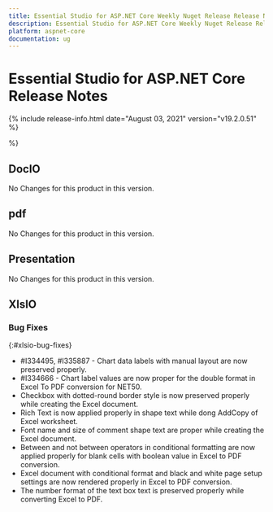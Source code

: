 ```yaml
---
title: Essential Studio for ASP.NET Core Weekly Nuget Release Release Notes  
description: Essential Studio for ASP.NET Core Weekly Nuget Release Release Notes  
platform: aspnet-core
documentation: ug
---
```


# Essential Studio for ASP.NET Core  Release Notes  

{% include release-info.html date="August 03, 2021"  version="v19.2.0.51" %} 



 %}



## DocIO

No Changes for this product in this version.

[//]: # "Delete the contents of this file while new content is added."

## pdf

No Changes for this product in this version.

[//]: # "Delete the contents of this file while new content is added."

## Presentation

No Changes for this product in this version.

[//]: # "Delete the contents of this file while new content is added."

## XlsIO

### Bug Fixes
{:#xlsio-bug-fixes}

* \#I334495, \#I335887 - Chart data labels with manual layout are now preserved properly.
* \#I334666 - Chart label values are now proper for the double format in Excel To PDF conversion for NET50.
* Checkbox with dotted-round border style is now preserved properly while creating the Excel document.
* Rich Text is now applied properly in shape text while dong AddCopy of Excel worksheet.
* Font name and size of comment shape text are proper while creating the Excel document.
* Between and not between operators in conditional formatting are now applied properly for blank cells with boolean value in Excel to PDF conversion.
* Excel document with conditional format and black and white page setup settings are now rendered properly in Excel to PDF conversion.
* The number format of the text box text is preserved properly while converting Excel to PDF.
